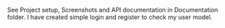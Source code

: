 See Project setup, Screenshots and API documentation in Documentation folder.
I have created simple login and register to check my user model.
